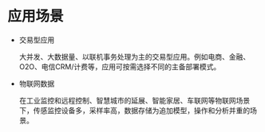 # 应用场景<a name="ZH-CN_CONCEPT_0289895650"></a>

-   交易型应用

    大并发、大数据量、以联机事务处理为主的交易型应用。例如电商、金融、O2O、电信CRM/计费等，应用可按需选择不同的主备部署模式。

-   物联网数据

    在工业监控和远程控制、智慧城市的延展、智能家居、车联网等物联网场景下，传感监控设备多，采样率高，数据存储为追加模型，操作和分析并重的场景。


